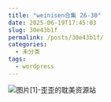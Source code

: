 ```yaml
---
title: "weinisen合集 26-30"
date: 2025-06-19T17:45:03
slug: 30e43b1f
permalink: /posts/30e43b1f/
categories:
  - 未分类
tags:
  - wordpress
---
```


![图片[1]-歪歪的耽美资源站](/images/wp/30e43b1f-2a3a24cc.jpg)
